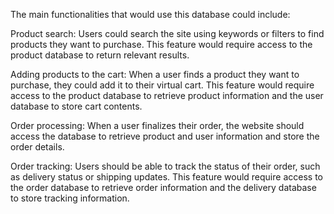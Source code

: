 The main functionalities that would use this database could include:

Product search: Users could search the site using keywords or filters to find products they want to purchase. This feature would require access to the product database to return relevant results.

Adding products to the cart: When a user finds a product they want to purchase, they could add it to their virtual cart. This feature would require access to the product database to retrieve product information and the user database to store cart contents.

Order processing: When a user finalizes their order, the website should access the database to retrieve product and user information and store the order details.

Order tracking: Users should be able to track the status of their order, such as delivery status or shipping updates. This feature would require access to the order database to retrieve order information and the delivery database to store tracking information.
